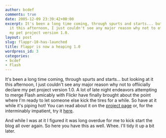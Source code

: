 ```yaml
---
author: bcdef
comments: true
date: 2005-12-09 23:39:42+00:00
excerpt: It's been a long time coming, through spurts and starts... but looking at
  it this afternoon, I just couldn't see any major reason why not to offiicially declare
  my pet project version 1.0.
layout: post
slug: flappr-10-has-launched
title: Flappr is now a heaping 1.0
wordpress_id: 3
categories:
- bcdef
- Flash
---
```


It's been a long time coming, through spurts and starts... but looking at it this afternoon, I just couldn't see any major reason why not to offiicially declare my pet project version 1.0. A lot of late night endeavors attempting to merge Flash amicably with Flickr have finally brought about the point where I'm ready to let someone else kick the tires for a while. So have at it while it's piping hot! You can read about it on the [project page](/?page_id=2) or, for the interminably impatient, try it [here](/flappr/).

And while I was at it I figured it was long overdue for me to kick start the blog all over again. So here you have this as well. Whee. I'll tidy it up a bit later.
